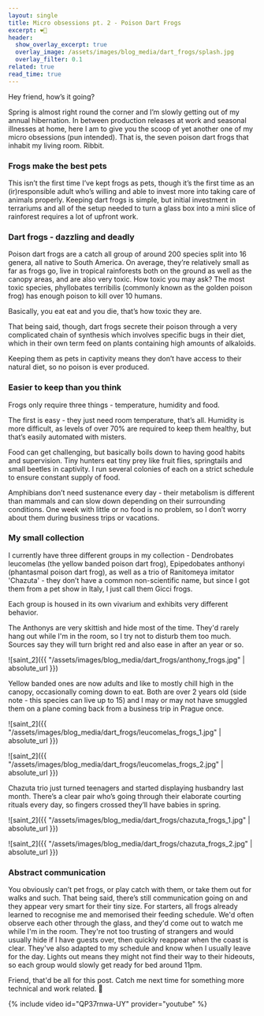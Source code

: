 ```yaml
---
layout: single
title: Micro obsessions pt. 2 - Poison Dart Frogs
excerpt: ❤️🐸
header:
  show_overlay_excerpt: true
  overlay_image: /assets/images/blog_media/dart_frogs/splash.jpg
  overlay_filter: 0.1
related: true
read_time: true
---
```


Hey friend, how’s it going?

Spring is almost right round the corner and I’m slowly getting out of my annual hibernation. In between production releases at work and seasonal illnesses at home, here I am to give you the scoop of yet another one of my micro obsessions (pun intended). That is, the seven poison dart frogs that inhabit my living room. Ribbit.


### Frogs make the best pets

This isn’t the first time I’ve kept frogs as pets, though it’s the first time as an (ir)responsible adult who’s willing and able to invest more into taking care of animals properly. Keeping dart frogs is simple, but initial investment in terrariums and all of the setup needed to turn a glass box into a mini slice of rainforest requires a lot of upfront work.


### Dart frogs - dazzling and deadly

Poison dart frogs are a catch all group of around 200 species split into 16 genera, all native to South America. On average, they’re relatively small as far as frogs go, live in tropical rainforests both on the ground as well as the canopy areas, and are also very toxic. How toxic you may ask? The most toxic species, phyllobates terribilis (commonly known as the golden poison frog) has enough poison to kill over 10 humans.

Basically, you eat eat and you die, that’s how toxic they are.

That being said, though, dart frogs secrete their poison through a very complicated chain of synthesis which involves specific bugs in their diet, which in their own term feed on plants containing high amounts of alkaloids.

Keeping them as pets in captivity means they don’t have access to their natural diet, so no poison is ever produced.


### Easier to keep than you think

Frogs only require three things - temperature, humidity and food.

The first is easy - they just need room temperature, that’s all. Humidity is more difficult, as levels of over 70% are required to keep them healthy, but that’s easily automated with misters.

Food can get challenging, but basically boils down to having good habits and supervision. Tiny hunters eat tiny prey like fruit flies, springtails and small beetles in captivity. I run several colonies of each on a strict schedule to ensure constant supply of food.

Amphibians don’t need sustenance every day - their metabolism is different than mammals and can slow down depending on their surrounding conditions. One week with little or no food is no problem, so I don’t worry about them during business trips or vacations.

### My small collection

I currently have three different groups in my collection - Dendrobates leucomelas (the yellow banded poison dart frog), Epipedobates anthonyi (phantasmal poison dart frog), as well as a trio of Ranitomeya imitator 'Chazuta' - they don’t have a common non-scientific name, but since I got them from a pet show in Italy, I just call them Gicci frogs.

Each group is housed in its own vivarium and exhibits very different behavior.

The Anthonys are very skittish and hide most of the time. They'd rarely hang out while I'm in the room, so I try not to disturb them too much. Sources say they will turn bright red and also ease in after an year or so.

![saint_2]({{ "/assets/images/blog_media/dart_frogs/anthony_frogs.jpg" | absolute_url }})


Yellow banded ones are now adults and like to mostly chill high in the canopy, occasionally coming down to eat. Both are over 2 years old (side note - this species can live up to 15) and I may or may not have smuggled them on a plane coming back from a business trip in Prague once.

![saint_2]({{ "/assets/images/blog_media/dart_frogs/leucomelas_frogs_1.jpg" | absolute_url }})

![saint_2]({{ "/assets/images/blog_media/dart_frogs/leucomelas_frogs_2.jpg" | absolute_url }})


Chazuta trio just turned teenagers and started displaying husbandry last month. There’s a clear pair who’s going through their elaborate courting rituals every day, so fingers crossed they’ll have babies in spring.

![saint_2]({{ "/assets/images/blog_media/dart_frogs/chazuta_frogs_1.jpg" | absolute_url }})

![saint_2]({{ "/assets/images/blog_media/dart_frogs/chazuta_frogs_2.jpg" | absolute_url }})

### Abstract communication

You obviously can’t pet frogs, or play catch with them, or take them out for walks and such. That being said, there’s still communication going on and they appear very smart for their tiny size. For starters, all frogs already learned to recognise me and memorised their feeding schedule. We'd often observe each other through the glass, and they'd come out to watch me while I'm in the room. They're not too trusting of strangers and would usually hide if I have guests over, then quickly reappear when the coast is clear. They've also adapted to my schedule and know when I usually leave for the day. Lights out means they might not find their way to their hideouts, so each group would slowly get ready for bed around 11pm.


Friend, that'd be all for this post. Catch me next time for something more technical and work related. 🐸

{% include video id="QP37rnwa-UY" provider="youtube" %}
